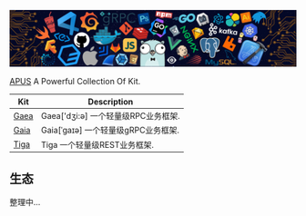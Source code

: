 ![APUS banner](./header.png)

[APUS](https://github.com/apus-run) A Powerful Collection Of Kit.

| Kit                                                            	| Description                                      |
| ----------------------------------------------------------------- | ------------------------------------------------ |
| [Gaea](https://github.com/apus-run/gaea)                       	| Gaea['dʒi:ə] 一个轻量级RPC业务框架.                |
| [Gaia](https://github.com/apus-run/gaia) 							| Gaia[ˈɡaɪə] 一个轻量级gRPC业务框架.                |
| [Tiga](https://github.com/apus-run/tiga) 							| Tiga 一个轻量级REST业务框架.						   |


## 生态

整理中...
